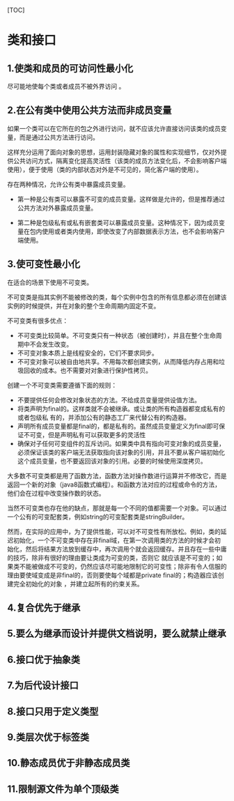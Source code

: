 [TOC]

# 类和接口

## 1.使类和成员的可访问性最小化

尽可能地使每个类或者成员不被外界访问 。

## 2.在公有类中使用公共方法而非成员变量

如果一个类可以在它所在的包之外进行访问，就不应该允许直接访问该类的成员变量，而是通过公共方法进行访问。

这样充分运用了面向对象的思想，运用封装隐藏对象的属性和实现细节，仅对外提供公共访问方式，隔离变化提高灵活性（该类的成员方法变化后，不会影响客户端使用），便于使用（类的内部状态对外是不可见的，简化客户端的使用）。

存在两种情况，允许公有类中暴露成员变量。

+ 第一种是公有类可以暴露不可变的成员变量。这样做是允许的，但是推荐通过公共方法对外暴露成员变量。

+ 第二种是包级私有或私有嵌套类可以暴露成员变量。这种情况下，因为成员变量在包内使用或者类内使用，即使改变了内部数据表示方法，也不会影响客户端使用。

## 3.使可变性最小化

在适合的场景下使用不可变类。

不可变类是指其实例不能被修改的类，每个实例中包含的所有信息都必须在创建该实例的时候提供，并在对象的整个生命周期内固定不变。

不可变类有很多优点：

+ 不可变类比较简单。不可变类只有一种状态（被创建时），并且在整个生命周期中不会发生改变。
+ 不可变对象本质上是线程安全的，它们不要求同步。
+ 不可变对象可以被自由地共享。不用每次都创建实例，从而降低内存占用和垃圾回收的成本。也不需要对对象进行保护性拷贝。

创建一个不可变类需要遵循下面的规则：

+ 不要提供任何会修改对象状态的方法。不给成员变量提供设值方法。
+ 将类声明为final的。这样类就不会被继承。或让类的所有构造器都变成私有的或者包级私
  有的，并添加公有的静态工厂来代替公有的构造器。
+ 声明所有成员变量都是final的，都是私有的。虽然成员变量定义为final即可保证不可变，但是声明私有可以获取更多的灵活性
+ 确保对子任何可变组件的互斥访问。如果类中具有指向可变对象的成员变量，必须保证该类的客户端无法获取指向该对象的引用，并且不要从客户端初始化这个成员变量，也不要返回该对象的引用。必要的时候使用深度拷贝。

大多数不可变类都是用了函数方法，函数方法对操作数进行运算并不修改它，而是返回一个新的对象（java8函数式编程）。和函数方法对应的过程或命令的方法，他们会在过程中改变操作数的状态。

当然不可变类也存在他的缺点，那就是每一个不同的值都需要一个对象。可以通过一个公有的可变配套类，例如string的可变配套类是stringBuilder。

然而，在实际的应用中，为了提供性能，可以对不可变性有所放松。例如，类的延迟初始化，一个不可变类中存在非final域，在第一次调用类的方法的时候才会初始化，然后将结果方法放到缓存中，再次调用个就会返回缓存。并且存在一些中庸的技巧，除非有很好的理由要让类成为可变的类，否则它 就应该是不可变的；如果类不能被做成不可变的，仍然应该尽可能地限制它的可变性；除非有令人信服的理由要使域变成是非final的，否则要使每个域都是private final的；构造器应该创建完全初始化的对象 ，并建立起所有的约束关系。 

## 4.复合优先于继承
## 5.要么为继承而设计并提供文档说明，要么就禁止继承
## 6.接口优于抽象类
## 7.为后代设计接口
## 8.接口只用于定义类型
## 9.类层次优于标签类
## 10.静态成员优于非静态成员类
## 11.限制源文件为单个顶级类

